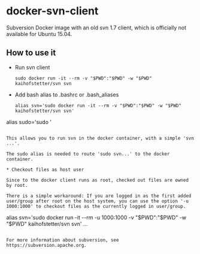 # docker-svn-client
Subversion Docker image with an old svn 1.7 client, which is officially not available for Ubuntu 15.04.

## How to use it
* Run svn client
   
   ```
   sudo docker run -it --rm -v "$PWD":"$PWD" -w "$PWD" kaihofstetter/svn svn
   ```

* Add bash alias to .bashrc or .bash_aliases
   
   ```
   alias svn='sudo docker run -it --rm -v "$PWD":"$PWD" -w "$PWD" kaihofstetter/svn svn'
alias sudo='sudo '
   ```
   
   This allows you to run svn in the docker container, with a simple 'svn ...'.
   
   The sudo alias is needed to route 'sudo svn...' to the docker container.
   
* Checkout files as host user
   
   Since to the docker client runs as root, checked out files are owned by root. 

   There is a simple workaround: If you are logged in as the first added user/group after root on the host system, you can use the option '-u 1000:1000' to checkout files as the currently logged in user/group.
   
   ```
   alias svn='sudo docker run -it --rm -u 1000:1000 -v "$PWD":"$PWD" -w "$PWD" kaihofstetter/svn svn'
   ...
   ```
   
For more information about subversion, see https://subversion.apache.org.


  

